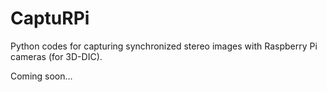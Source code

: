 # CaptuRPi
Python codes for capturing synchronized stereo images with Raspberry Pi cameras (for 3D-DIC).

Coming soon...
